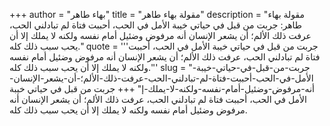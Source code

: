 +++
author = "بهاء طاهر"
title = "مقولة بهاء طاهر"
description = "مقولة بهاء طاهر: جربت من قبل في حياتي خيبة الأمل في الحب، أحببت فتاة لم تبادلني الحب، عرفت ذلك الألم؛ أن يشعر الإنسان أنه مرفوض وضئيل أمام نفسه ولكنه لا يملك إلا أن يحب سبب ذلك كله."
quote = '''جربت من قبل في حياتي خيبة الأمل في الحب، أحببت فتاة لم تبادلني الحب، عرفت ذلك الألم؛ أن يشعر الإنسان أنه مرفوض وضئيل أمام نفسه ولكنه لا يملك إلا أن يحب سبب ذلك كله.''' 
slug = "جربت-من-قبل-في-حياتي-خيبة-الأمل-في-الحب-أحببت-فتاة-لم-تبادلني-الحب-عرفت-ذلك-الألم؛-أن-يشعر-الإنسان-أنه-مرفوض-وضئيل-أمام-نفسه-ولكنه-لا-يملك-إ"
+++
جربت من قبل في حياتي خيبة الأمل في الحب، أحببت فتاة لم تبادلني الحب، عرفت ذلك الألم؛ أن يشعر الإنسان أنه مرفوض وضئيل أمام نفسه ولكنه لا يملك إلا أن يحب سبب ذلك كله.
